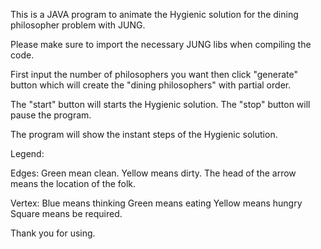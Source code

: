 This is a JAVA program to animate the Hygienic solution for the dining philosopher problem with JUNG.

Please make sure to import the necessary JUNG libs when compiling the code.

First input the number of philosophers you want then click "generate" button which will create the "dining philosophers" with partial order.

The "start" button will starts the Hygienic solution.
The "stop" button will pause the program.

The program will show the instant steps of the Hygienic solution.


Legend:

Edges:
Green mean clean.
Yellow means dirty.
The head of the arrow means the location of the folk.

Vertex:
Blue means thinking
Green means eating
Yellow means hungry
Square means be required.

Thank you for using.
